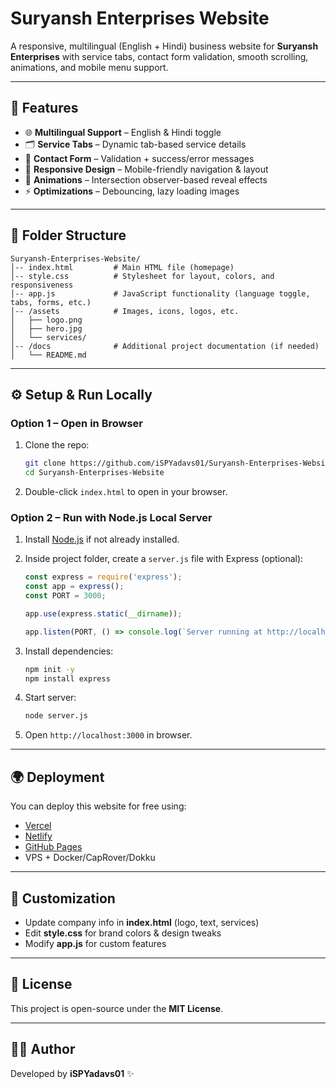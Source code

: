 # Suryansh Enterprises Website

A responsive, multilingual (English + Hindi) business website for **Suryansh Enterprises** with service tabs, contact form validation, smooth scrolling, animations, and mobile menu support.

---

## 🚀 Features

* 🌐 **Multilingual Support** – English & Hindi toggle
* 🗂️ **Service Tabs** – Dynamic tab-based service details
* 📩 **Contact Form** – Validation + success/error messages
* 📱 **Responsive Design** – Mobile-friendly navigation & layout
* 🎨 **Animations** – Intersection observer-based reveal effects
* ⚡ **Optimizations** – Debouncing, lazy loading images

---

## 📁 Folder Structure

```
Suryansh-Enterprises-Website/
│-- index.html         # Main HTML file (homepage)
│-- style.css          # Stylesheet for layout, colors, and responsiveness
│-- app.js             # JavaScript functionality (language toggle, tabs, forms, etc.)
│-- /assets            # Images, icons, logos, etc.
│   ├── logo.png
│   ├── hero.jpg
│   └── services/
│-- /docs              # Additional project documentation (if needed)
│   └── README.md
```

---

## ⚙️ Setup & Run Locally

### Option 1 – Open in Browser

1. Clone the repo:

   ```bash
   git clone https://github.com/iSPYadavs01/Suryansh-Enterprises-Website.git
   cd Suryansh-Enterprises-Website
   ```
2. Double-click `index.html` to open in your browser.

### Option 2 – Run with Node.js Local Server

1. Install [Node.js](https://nodejs.org/) if not already installed.
2. Inside project folder, create a `server.js` file with Express (optional):

   ```js
   const express = require('express');
   const app = express();
   const PORT = 3000;

   app.use(express.static(__dirname));

   app.listen(PORT, () => console.log(`Server running at http://localhost:${PORT}`));
   ```
3. Install dependencies:

   ```bash
   npm init -y
   npm install express
   ```
4. Start server:

   ```bash
   node server.js
   ```
5. Open `http://localhost:3000` in browser.

---

## 🌍 Deployment

You can deploy this website for free using:

* [Vercel](https://vercel.com)
* [Netlify](https://www.netlify.com)
* [GitHub Pages](https://pages.github.com)
* VPS + Docker/CapRover/Dokku

---

## 🔑 Customization

* Update company info in **index.html** (logo, text, services)
* Edit **style.css** for brand colors & design tweaks
* Modify **app.js** for custom features

---

## 📝 License

This project is open-source under the **MIT License**.

---

## 👨‍💻 Author

Developed by **iSPYadavs01** ✨
